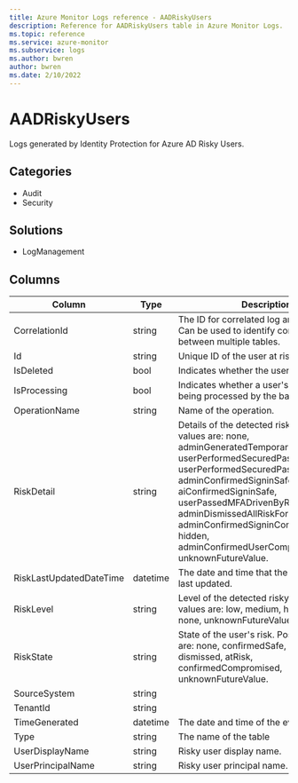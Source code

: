 ```yaml
---
title: Azure Monitor Logs reference - AADRiskyUsers
description: Reference for AADRiskyUsers table in Azure Monitor Logs.
ms.topic: reference
ms.service: azure-monitor
ms.subservice: logs
ms.author: bwren
author: bwren
ms.date: 2/10/2022
---
```


# AADRiskyUsers

 Logs generated by Identity Protection for Azure AD Risky Users.

## Categories

- Audit
- Security
## Solutions

- LogManagement




## Columns

| Column | Type | Description |
| --- | --- | --- |
| CorrelationId | string | The ID for correlated log analytics events. Can be used to identify correlated events between multiple tables. |
| Id | string | Unique ID of the user at risk. |
| IsDeleted | bool | Indicates whether the user is deleted. |
| IsProcessing | bool | Indicates whether a user's risky state is being processed by the backend. |
| OperationName | string | Name of the operation. |
| RiskDetail | string | Details of the detected risk. Possible values are: none, adminGeneratedTemporaryPassword, userPerformedSecuredPasswordChange, userPerformedSecuredPasswordReset, adminConfirmedSigninSafe, aiConfirmedSigninSafe, userPassedMFADrivenByRiskBasedPolicy, adminDismissedAllRiskForUser, adminConfirmedSigninCompromised, hidden, adminConfirmedUserCompromised, unknownFutureValue. |
| RiskLastUpdatedDateTime | datetime | The date and time that the risky user was last updated. |
| RiskLevel | string | Level of the detected risky user. Possible values are: low, medium, high, hidden, none, unknownFutureValue. |
| RiskState | string | State of the user's risk. Possible values are: none, confirmedSafe, remediated, dismissed, atRisk, confirmedCompromised, unknownFutureValue. |
| SourceSystem | string |  |
| TenantId | string |  |
| TimeGenerated | datetime | The date and time of the event in UTC. |
| Type | string | The name of the table |
| UserDisplayName | string | Risky user display name. |
| UserPrincipalName | string | Risky user principal name. |
